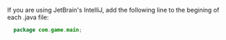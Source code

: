 If you are using JetBrain's IntelliJ, add the following line to the begining of each .java file:
```java
  package com.game.main;
  ```
